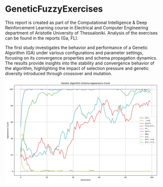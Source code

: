 # GeneticFuzzyExercises

This report is created as part of the Computational Intelligence \& Deep Reinforcement Learning course in Electrical and Computer Engineering department of Aristotle University of Thessaloniki. Analysis of the exercises can be found in the reports (Ga, FL).

The first study investigates the behavior and performance of a Genetic Algorithm (GA) under various configurations and parameter settings, focusing on its convergence properties and schema propagation dynamics. The results provide insights into the stability and convergence behavior of the algorithm, highlighting the impact of selection pressure and genetic diversity introduced through crossover and mutation.

<img src="/results/9_3_counts_binary.png">
